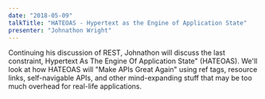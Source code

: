 ```yaml
---
date: "2018-05-09"
talkTitle: "HATEOAS - Hypertext as the Engine of Application State"
presenter: "Johnathon Wright"
---
```


Continuing his discussion of REST, Johnathon will discuss the last constraint, Hypertext As The Engine Of Application State" (HATEOAS). We'll look at how HATEOAS will "Make APIs Great Again" using ref tags, resource links, self-navigable APIs, and other mind-expanding stuff that may be too much overhead for real-life applications.
